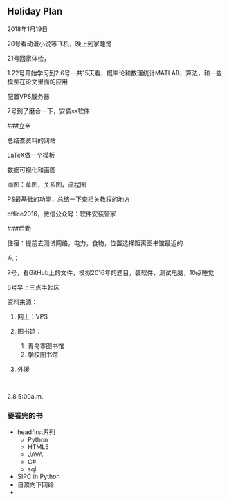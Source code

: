 ## Holiday Plan

2018年1月19日

20号看动漫小说等飞机，晚上到家睡觉

21号回家体检，

1.22号开始学习到2.6号一共15天看，概率论和数理统计MATLAB，算法，和一些模型在论文里面的应用

配置VPS服务器

7号到了磨合一下，安装ss软件

###立辛

总结查资料的网站

LaTeX做一个模板

数据可视化和画图

画图：草图，关系图，流程图

PS最基础的功能，总结一下查相关教程的地方

office2016，微信公众号：软件安装管家

###后勤

住宿：提前去测试网络，电力，食物，位置选择距离图书馆最近的

吃：

7号，看GitHub上的文件，模拟2016年的题目，装软件，测试电脑，10点睡觉

8号早上三点半起床

资料来源：

1. 网上：VPS

2. 图书馆：

   1. 青岛市图书馆
   2. 学校图书馆

3. 外援

   ​

2.8  5:00a.m.

### 要看完的书

- headfirst系列 
  - Python
  - HTML5
  - JAVA
  - C#
  - sql
-  SIPC in Python
- 自顶向下网络
- ​



